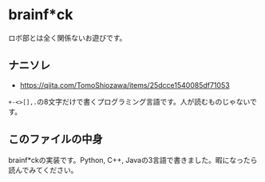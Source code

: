 # brainf*ck

ロボ部とは全く関係ないお遊びです。

## ナニソレ

- https://qiita.com/TomoShiozawa/items/25dcce1540085df71053

`+-<>[],.`の8文字だけで書くプログラミング言語です。人が読むものじゃないです。

## このファイルの中身

brainf*ckの実装です。Python, C++, Javaの3言語で書きました。暇になったら読んでみてください。
